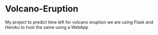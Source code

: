 # Volcano-Eruption
My project to predict time left for volcano eruption
we are using Flask and Heroku to host the same using a WebApp
